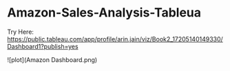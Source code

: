 # Amazon-Sales-Analysis-Tableua

Try Here:
https://public.tableau.com/app/profile/arin.jain/viz/Book2_17205140149330/Dashboard1?publish=yes



![plot](Amazon Dashboard.png)
